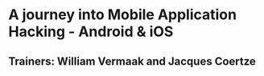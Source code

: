 # A journey into Mobile Application Hacking - Android & iOS

## Trainers: William Vermaak and Jacques Coertze



